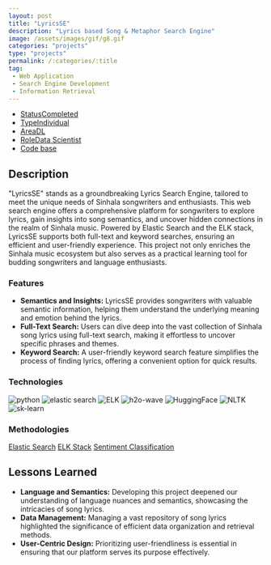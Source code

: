 ```yaml
---
layout: post
title: "LyricsSE"
description: "Lyrics based Song & Metaphor Search Engine"
image: /assets/images/gif/g8.gif
categories: "projects"
type: "projects"
permalink: /:categories/:title
tag:
 - Web Application
 - Search Engine Development 
 - Information Retrieval
---
```


<div id="main">
	<section id='second'>
		<div class="inner no-padding">
			<div class="tag-container">
                    <ul class="actions">
                        <li><a href="#" class="button special small disable">Status</a><a href="#" class="button small disable">Completed</a></li>
                        <li><a href="#" class="button special small disable">Type</a><a href="#" class="button small disable">Individual</a></li>
                        <li><a href="#" class="button special small disable">Area</a><a href="#" class="button small disable">DL</a></li>
						<li><a href="#" class="button special small disable">Role</a><a href="#" class="button small disable">Data Scientist</a></li>
						<li><a href="#" class="button special small disable"><i class="fab fa-github"></i></a><a href="https://github.com/nipdep/LyricsA-SE" class="button small">Code base</a></li>
                    </ul>
            </div>
			<div>
				<h2>Description</h2>
				<p>"LyricsSE" stands as a groundbreaking Lyrics Search Engine, tailored to meet the unique needs of Sinhala songwriters and enthusiasts. This web search engine offers a comprehensive platform for songwriters to explore lyrics, gain insights into song semantics, and uncover hidden connections in the realm of Sinhala music. Powered by Elastic Search and the ELK stack, LyricsSE supports both full-text and keyword searches, ensuring an efficient and user-friendly experience. This project not only enriches the Sinhala music ecosystem but also serves as a practical learning tool for budding songwriters and language enthusiasts.</p>
					<h3>Features</h3>
					<ul class='fa-ul'>
						<li><i class="fa-li fa fa-check-square"></i><b>Semantics and Insights:</b> LyricsSE provides songwriters with valuable semantic information, helping them understand the underlying meaning and emotion behind the lyrics.</li>
						<li><i class="fa-li fa fa-check-square"></i><b>Full-Text Search:</b> Users can dive deep into the vast collection of Sinhala song lyrics using full-text search, making it effortless to uncover specific phrases and themes.</li>
						<li><i class="fa-li fa fa-check-square"></i><b>Keyword Search:</b> A user-friendly keyword search feature simplifies the process of finding lyrics, offering a convenient option for quick results.</li>
					</ul>
			</div>
			<div class="row">
				<div class="6u 12u$(small)">
					<h3>Technologies</h3>
					<div class='logos-container'>
						<img src="{% link /assets/images/logos/python.png %}" alt="python" class="logos">
						<img src="{% link /assets/images/logos/elasticsearch.png %}" alt="elastic search" class="logos">
						<img src="{% link /assets/images/logos/elk.png %}" alt="ELK" class="logos">
						<img src="{% link /assets/images/logos/h2o_wave.png %}" alt="h2o-wave" class="logos">
						<img src="{% link /assets/images/logos/huggingface.png %}" alt="HuggingFace" class="logos">
						<img src="{% link /assets/images/logos/nltk.png %}" alt="NLTK" class="logos">
						<img src="{% link /assets/images/logos/sk_learn.png %}" alt="sk-learn" class="logos">
					</div>
				</div>
				<div class="6u$ 12u$(small) ">
					<h3>Methodologies</h3>
					<p>
					  <a href="#" class="button small disable">Elastic Search</a>
					  <a href="#" class="button small disable">ELK Stack</a>
					  <a href="#" class="button small disable">Sentiment Classification</a>
					</p>
				</div>
			</div>
		</div>
	</section>
	<section id='third'>
		<div class="inner no-padding">
			<!-- <div>
				<h2>Project Visualization</h2>
				<div id="slider">  
					<div class="slides">  
					<img src="https://hhsbanner.com/wp-content/uploads/2019/03/victoria_falls-900x300.jpg" width="100%" />
					</div>
					<div class="slides">  
					<img src="https://blog.cognifit.com/wp-content/uploads/2019/11/hiking-900x300.jpg" width="100%" />
					</div>
					<div class="slides">  
					<img src="https://travelfree.info/wp-content/uploads/2018/02/croatia-waterfall-in-deep-forest-of-Cr-12755165-900x300.jpg" width="100%" />
					</div> 
					<div class="slides">  
					<img src="https://www.piemonturismo.it/site/wp-content/uploads/2014/07/13-laghi-grande.jpg" width="100%" />
					</div> 
					<div class="slides">  
					<img src="https://improvephotography.com/wp-content/uploads/2017/09/Julian-Baird-20170914-3-900px.jpg" width="100%" />
					</div>  
				</div>
				<script src="{{ site.baseurl }}/assets/js/image_slider.js"></script>
			</div> -->
			<div>
				<h2>Lessons Learned</h2>
				<ul class='fa-ul'>
					<li><i class="fa-li fa fa-check-square"></i><b>Language and Semantics:</b> Developing this project deepened our understanding of language nuances and semantics, showcasing the intricacies of song lyrics.</li>
					<li><i class="fa-li fa fa-check-square"></i><b>Data Management:</b> Managing a vast repository of song lyrics highlighted the significance of efficient data organization and retrieval methods.</li>
					<li><i class="fa-li fa fa-check-square"></i><b>User-Centric Design:</b> Prioritizing user-friendliness is essential in ensuring that our platform serves its purpose effectively.</li>
				</ul>
			</div>
		</div>
	</section>
</div>



	

